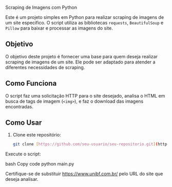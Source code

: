  Scraping de Imagens com Python

Este é um projeto simples em Python para realizar scraping de imagens de um site específico. O script utiliza as bibliotecas `requests`, `BeautifulSoup` e `Pillow` para baixar e processar as imagens do site.

## Objetivo

O objetivo deste projeto é fornecer uma base para quem deseja realizar scraping de imagens de um site. Ele pode ser adaptado para atender a diferentes necessidades de scraping.

## Como Funciona

O script faz uma solicitação HTTP para o site desejado, analisa o HTML em busca de tags de imagem (`<img>`), e faz o download das imagens encontradas.

## Como Usar

1. Clone este repositório:

   ```bash
   git clone [https://github.com/seu-usuario/seu-repositorio.git](https://github.com/Github-Elison/Script-Scraping)
Execute o script:

bash
Copy code
python main.py

Certifique-se de substituir https://www.unibf.com.br/ pelo URL do site que deseja analisar.
